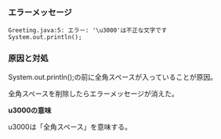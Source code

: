 ### エラーメッセージ  

`Greeting.java:5: エラー: '\u3000'は不正な文字です
　　　　　　　    System.out.println();`

### 原因と対処  
System.out.println();の前に全角スペースが入っていることが原因。  

全角スペースを削除したらエラーメッセージが消えた。

**u3000の意味**  

u3000は「全角スペース」を意味する。
